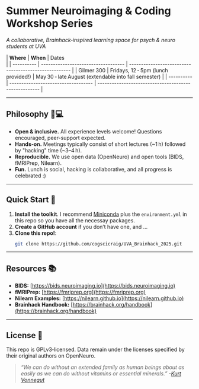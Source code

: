 # Summer Neuroimaging & Coding Workshop Series

*A collaborative, Brainhack‑inspired learning space for psych & neuro students at UVA*

| **Where**  | **When**                            | Dates                                  
               |
| ---------- | ----------------------------------- | ----------------------------------------------------- |
| Gilmer 300 | Fridays, 12 - 5pm (lunch provided!) | May 30 - late August (extendable into fall semester) |
| ---------- | ----------------------------------- | ----------------------------------------------------- |

---

## Philosophy 🧠💻

* **Open & inclusive.** All experience levels welcome! Questions encouraged, peer-support expected.
* **Hands‑on.** Meetings typically consist of short lectures (\~1 h) followed by "hacking" time (\~3–4 h).
* **Reproducible.** We use open data (OpenNeuro) and open tools (BIDS, fMRIPrep, Nilearn).
* **Fun.** Lunch is social, hacking is collaborative, and all progress is celebrated :)

---

## Quick Start 🚀

1. **Install the toolkit**. I recommend [Miniconda](https://docs.conda.io/en/latest/miniconda.html) plus the `environment.yml` in this repo so you have all the necessay packages.
2. **Create a GitHub account** if you don’t have one, and ...
3. **Clone this repo!**:
   ```bash
   git clone https://github.com/cogscicraig/UVA_Brainhack_2025.git
   ```

---

## Resources 📚

* **BIDS:** [https://bids.neuroimaging.io](https://bids.neuroimaging.io)
* **fMRIPrep:** [https://fmriprep.org](https://fmriprep.org)
* **Nilearn Examples:** [https://nilearn.github.io](https://nilearn.github.io)
* **Brainhack Handbook:** [https://brainhack.org/handbook](https://brainhack.org/handbook)

---

## License 📝

This repo is GPLv3‑licensed. Data remain under the licenses specified by their original authors on OpenNeuro.

> *“We can do without an extended family as human beings about as easily as we can do without vitamins or essential minerals.” -[Kurt Vonnegut](https://www.npr.org/transcripts/5165342)*

